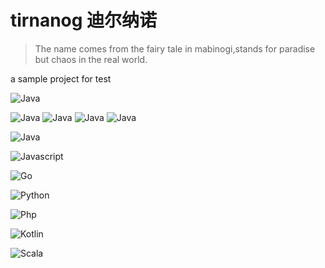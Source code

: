 # tirnanog 迪尔纳诺

> The name comes from the fairy tale in mabinogi,stands for paradise but chaos in the real world.

a sample project for test

![Java](http://img.shields.io/badge/-Java-white?style=flat&logo=java&logoColor=white&labelColor=black&color=white)

![Java](http://img.shields.io/badge/-Java-blue?style=flat&logo=java&logoColor=white)
![Java](http://img.shields.io/badge/-Java-blue?style=plastic&logo=java&logoColor=white)
![Java](http://img.shields.io/badge/-Java-blue?style=flat-square&logo=java&logoColor=white)
![Java](http://img.shields.io/badge/-Java-blue?style=for-the-badge&logo=java&logoColor=white)

![Java](http://img.shields.io/badge/-Java-orange?style=flat-square&logo=java&logoColor=white)

![Javascript](http://img.shields.io/badge/-Javascript-gold?style=flat-square&logo=javascript&logoColor=black)

![Go](http://img.shields.io/badge/-Go-blue?style=flat-square&logo=go&logoColor=white)

![Python](http://img.shields.io/badge/-Python-blue?style=flat-square&logo=python&logoColor=white)

![Php](http://img.shields.io/badge/-Php-cyan?style=flat-square&logo=php&logoColor=black)

![Kotlin](http://img.shields.io/badge/-Kotlin-purple?style=flat-square&logo=kotlin&logoColor=black)

![Scala](http://img.shields.io/badge/-Scala-red?style=flat-square&logo=scala&logoColor=white)
